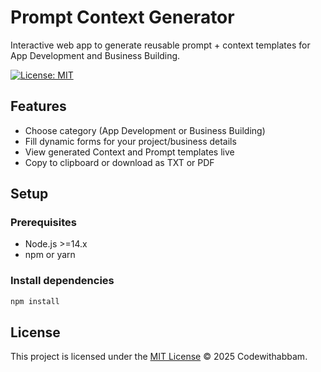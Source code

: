 # Prompt Context Generator

Interactive web app to generate reusable prompt + context templates for App Development and Business Building.

[![License: MIT](https://img.shields.io/badge/License-MIT-yellow.svg)](LICENSE)

## Features

- Choose category (App Development or Business Building)
- Fill dynamic forms for your project/business details
- View generated Context and Prompt templates live
- Copy to clipboard or download as TXT or PDF

## Setup

### Prerequisites

- Node.js >=14.x
- npm or yarn

### Install dependencies

```bash
npm install
```

## License

This project is licensed under the [MIT License](./LICENSE) © 2025 Codewithabbam.
